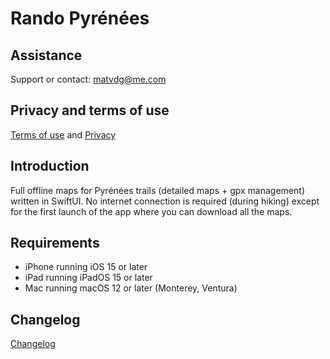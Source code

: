# Rando Pyrénées

## Assistance
Support or contact: [matvdg@me.com](matvdg@me.com)

## Privacy and terms of use

[Terms of use](https://github.com/matvdg/Rando/blob/master/tou.md) and [Privacy](https://github.com/matvdg/Rando/blob/master/privacy.md)

## Introduction
Full offline maps for Pyrénées trails (detailed maps + gpx management) written in SwiftUI.
No internet connection is required (during hiking) except for the first launch of the app where you can download all the maps.

## Requirements
- iPhone running iOS 15 or later
- iPad running iPadOS 15 or later
- Mac running macOS 12 or later (Monterey, Ventura)

## Changelog
[Changelog](https://github.com/matvdg/Rando/wiki)
